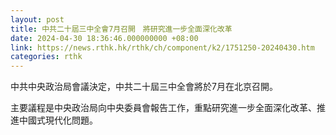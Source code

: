 ```yaml
---
layout: post
title: 中共二十屆三中全會7月召開　將研究進一步全面深化改革
date: 2024-04-30 18:36:46.000000000 +08:00
link: https://news.rthk.hk/rthk/ch/component/k2/1751250-20240430.htm
categories: rthk
---
```


中共中央政治局會議決定，中共二十屆三中全會將於7月在北京召開。

主要議程是中央政治局向中央委員會報告工作，重點研究進一步全面深化改革、推進中國式現代化問題。
